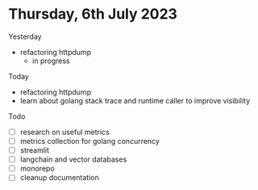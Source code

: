# Thursday, 6th July 2023


Yesterday
- refactoring httpdump
	- in progress

Today
- refactoring httpdump
- learn about golang stack trace and runtime caller to improve visibility


Todo
- [ ] research on useful metrics
- [ ] metrics collection for golang concurrency
- [ ] streamlit
- [ ] langchain and vector databases
- [ ] monorepo
- [ ] cleanup documentation

